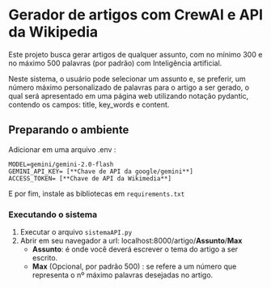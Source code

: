 # Gerador de artigos com CrewAI e API da Wikipedia

Este projeto busca gerar artigos de qualquer assunto, com no mínimo 300 e no máximo 500 palavras (por padrão) com Inteligência artificial. 

Neste sistema, o usuário pode selecionar um assunto e, se preferir, um número máximo personalizado de palavras para o artigo a ser gerado, o qual será apresentado em uma página web utilizando notação pydantic, contendo os campos: title, key_words e content.

## Preparando o ambiente

Adicionar em uma arquivo .env :

    MODEL=gemini/gemini-2.0-flash
    GEMINI_API_KEY= [**Chave de API da google/gemini**]
    ACCESS_TOKEN= [**Chave de API da Wikimedia**]

E por fim, instale as bibliotecas em `requirements.txt`

### Executando o sistema

1. Executar o arquivo `sistemaAPI.py`
2. Abrir em seu navegador a url: localhost:8000/artigo/**Assunto**/**Max**
    * **Assunto**: é onde você deverá escrever o tema do artigo a ser escrito.
    * **Max** (Opcional, por padrão 500) : se refere a um número que representa o nº máximo palavras desejadas no artigo.
